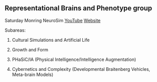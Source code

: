 ## Representational Brains and Phenotype group

Saturday Monring NeuroSim  [YouTube](https://www.youtube.com/watch?v=7UcgCKjYcAA&list=PL4RJ4xCetB63f4DkdrrysVZr5LlVzmfF8)  [Website](https://representational-brains-phenotypes.weebly.com/)

Subareas:

1) Cultural Simulations and Artificial Life

2) Growth and Form

3) PHaSiC/IA (Physical Intelligence/Intelligence Augmentation)

4) Cybernetics and Complexity (Developmental Braitenberg Vehicles, Meta-brain Models)
